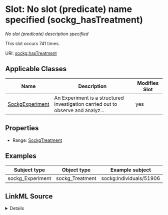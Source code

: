 

# Slot: No slot (predicate) name specified (sockg_hasTreatment)


_No slot (predicate) description specified_






This slot occurs 741 times.


URI: [sockg:hasTreatment](https://idir.uta.edu/sockg-ontology/docs/hasTreatment)



<!-- no inheritance hierarchy -->





## Applicable Classes

| Name | Description | Modifies Slot |
| --- | --- | --- |
| [SockgExperiment](../classes/SockgExperiment.md) | An Experiment is a structured investigation carried out to observe and analyz... |  yes  |







## Properties

* Range: [SockgTreatment](../classes/SockgTreatment.md)






## Examples

| Subject type | Object type | Example subject | Example object | Occurrences |
| --- | --- | --- | --- | --- |
| sockg_Experiment | sockg_Treatment | sockg:individuals/51906 | sockg:individuals/363836 | 741 |




## LinkML Source

<details>

```yaml
name: sockg_hasTreatment
annotations:
  count:
    tag: count
    value: 741
description: No slot (predicate) description specified
title: No slot (predicate) name specified
examples:
- object:
    example_object: sockg:individuals/363836
    example_object_type: sockg_Treatment
    example_predicate: sockg:hasTreatment
    example_subject: sockg:individuals/51906
    example_subject_type: sockg_Experiment
from_schema: soc-kg
rank: 1000
domain: sockg_Experiment
slot_uri: sockg:hasTreatment
alias: sockg_hasTreatment
domain_of:
- sockg_Experiment
range: sockg_Treatment

```
</details>